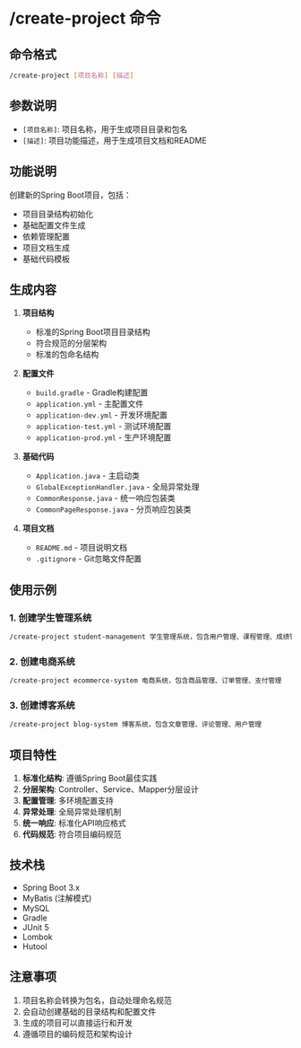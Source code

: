 # /create-project 命令

## 命令格式
```bash
/create-project [项目名称] [描述]
```

## 参数说明
- `[项目名称]`: 项目名称，用于生成项目目录和包名
- `[描述]`: 项目功能描述，用于生成项目文档和README

## 功能说明
创建新的Spring Boot项目，包括：
- 项目目录结构初始化
- 基础配置文件生成
- 依赖管理配置
- 项目文档生成
- 基础代码模板

## 生成内容
1. **项目结构**
   - 标准的Spring Boot项目目录结构
   - 符合规范的分层架构
   - 标准的包命名结构

2. **配置文件**
   - `build.gradle` - Gradle构建配置
   - `application.yml` - 主配置文件
   - `application-dev.yml` - 开发环境配置
   - `application-test.yml` - 测试环境配置
   - `application-prod.yml` - 生产环境配置

3. **基础代码**
   - `Application.java` - 主启动类
   - `GlobalExceptionHandler.java` - 全局异常处理
   - `CommonResponse.java` - 统一响应包装类
   - `CommonPageResponse.java` - 分页响应包装类

4. **项目文档**
   - `README.md` - 项目说明文档
   - `.gitignore` - Git忽略文件配置

## 使用示例

### 1. 创建学生管理系统
```bash
/create-project student-management 学生管理系统，包含用户管理、课程管理、成绩管理
```

### 2. 创建电商系统
```bash
/create-project ecommerce-system 电商系统，包含商品管理、订单管理、支付管理
```

### 3. 创建博客系统
```bash
/create-project blog-system 博客系统，包含文章管理、评论管理、用户管理
```

## 项目特性
1. **标准化结构**: 遵循Spring Boot最佳实践
2. **分层架构**: Controller、Service、Mapper分层设计
3. **配置管理**: 多环境配置支持
4. **异常处理**: 全局异常处理机制
5. **统一响应**: 标准化API响应格式
6. **代码规范**: 符合项目编码规范

## 技术栈
- Spring Boot 3.x
- MyBatis (注解模式)
- MySQL
- Gradle
- JUnit 5
- Lombok
- Hutool

## 注意事项
1. 项目名称会转换为包名，自动处理命名规范
2. 会自动创建基础的目录结构和配置文件
3. 生成的项目可以直接运行和开发
4. 遵循项目的编码规范和架构设计
